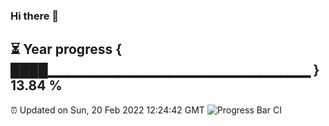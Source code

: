 ### Hi there 👋
⏳ Year progress { ████▁▁▁▁▁▁▁▁▁▁▁▁▁▁▁▁▁▁▁▁▁▁▁▁▁▁ } 13.84 %
---
⏰ Updated on Sun, 20 Feb 2022 12:24:42 GMT
![Progress Bar CI](https://github.com/liununu/liununu/workflows/Progress%20Bar%20CI/badge.svg)
